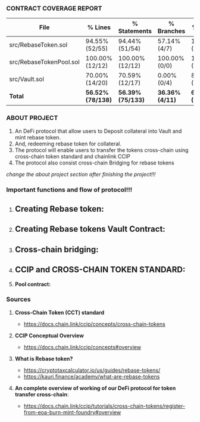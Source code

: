 ### CONTRACT COVERAGE REPORT

| File                        | % Lines        | % Statements   | % Branches    | % Funcs    |
|-----------------------------|---------------|---------------|--------------|---------------|
| src/RebaseToken.sol        | 94.55% (52/55) | 94.44% (51/54) | 57.14% (4/7)  | 100.00% (13/13) |
| src/RebaseTokenPool.sol    | 100.00% (12/12)| 100.00% (12/12)| 100.00% (0/0) | 100.00% (2/2) |
| src/Vault.sol              | 70.00% (14/20) | 70.59% (12/17) | 0.00% (0/4)   | 80.00% (4/5)   |
| **Total**                   | **56.52% (78/138)** | **56.39% (75/133)** | **36.36% (4/11)** | **65.52% (19/29)** |



### ABOUT PROJECT

1. An DeFi protocol that allow users to Deposit collateral into Vault and mint rebase token.
2. And, redeeming rebase token for collateral.
3. The protocol will enable users to transfer the tokens cross-chain using cross-chain token standard and chainlink CCIP
4. The protocol also consist cross-chain Bridging for rebase tokens

*change the about project section after finishing the project!!!*



### Important functions and flow of protocol!!!

1. **Creating Rebase token:**
   - 

2. **Creating Rebase tokens Vault Contract:**
   - 

3. **Cross-chain bridging:**
   - 

4. **CCIP and CROSS-CHAIN TOKEN STANDARD:**
   - 

5. **Pool contract:**

### Sources

1. **Cross-Chain Token (CCT) standard**
   - https://docs.chain.link/ccip/concepts/cross-chain-tokens 

2. **CCIP Conceptual Overview**
   - https://docs.chain.link/ccip/concepts#overview 

3. **What is Rebase token?**
   - https://cryptotaxcalculator.io/us/guides/rebase-tokens/
   - https://kauri.finance/academy/what-are-rebase-tokens

4. **An complete overview of working of our DeFi protocol for token transfer cross-chain**:
   - https://docs.chain.link/ccip/tutorials/cross-chain-tokens/register-from-eoa-burn-mint-foundry#overview 